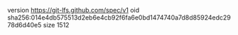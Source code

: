 version https://git-lfs.github.com/spec/v1
oid sha256:014e4db575513d2eb6e4cb92f6fa6e0bd1474740a7d8d85924edc2978d6d40e5
size 1512
